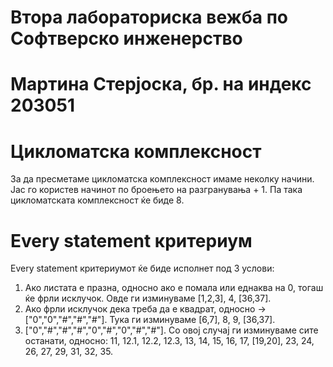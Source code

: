 # Втора лабораториска вежба по Софтверско инженерство
# Мартина Стерјоска, бр. на индекс 203051



# Цикломатска комплексност
За да пресметаме цикломатска комплексност имаме неколку начини. Јас го користев начинот по броењето на разгранувања + 1. Па така цикломатската комплексност ќе биде 8.

# Every statement критериум
Every statement критериумот ќе биде исполнет под 3 услови:
1) Ако листата е празна, односно ако е помала или еднаква на 0, тогаш ќе фрли исклучок. Овде ги изминуваме [1,2,3], 4, [36,37].
2) Ако фрли исклучок дека треба да е квадрат, односно -> ["0","0","#","#","#"]. Тука ги изминуваме [6,7], 8, 9, [36,37].
3) ["0","#","#","#","0","#","0","#","#"]. Со овој случај ги изминуваме сите останати, односно: 11, 12.1, 12.2, 12.3, 13, 14, 15, 16, 17, [19,20], 23, 24, 26, 27, 29, 31, 32, 35.
